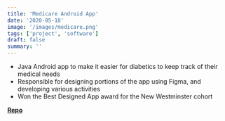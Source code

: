 ```yaml
---
title: 'Medicare Android App'
date: '2020-05-18'
image: '/images/medicare.png'
tags: ['project', 'software']
draft: false
summary: ''
---
```


- Java Android app to make it easier for diabetics to keep track of their medical needs
- Responsible for designing portions of the app using Figma, and developing various activities
- Won the Best Designed App award for the New Westminster cohort

[**Repo**](https://github.com/WorldofKerry/Medicare)
